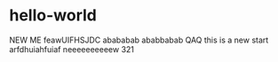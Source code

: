 # hello-world
NEW ME
feawUIFHSJDC
abababab
ababbabab
QAQ
this is a new start 
arfdhuiahfuiaf neeeeeeeeeew
321

